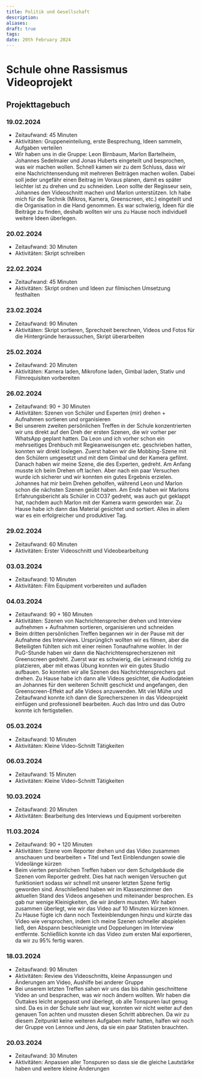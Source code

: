 ```yaml
---
title: Politik und Gesellschaft
description: 
aliases: 
draft: true
tags: 
date: 20th February 2024
---
```

# Schule ohne Rassismus Videoprojekt
## Projekttagebuch
### 19.02.2024
- Zeitaufwand: 45 Minuten
- Aktivitäten: Gruppeneinteilung, erste Besprechung, Ideen sammeln, Aufgaben verteilen
- Wir haben uns in die Gruppe: Leon Birnbaum, Marlon Bartelheim, Johannes Sedelmaier und Jonas Huberts eingeteilt und besprochen, was wir machen wollen. Schnell kamen wir zu dem Schluss, dass wir eine Nachrichtensendung mit mehreren Beiträgen machen wollen. Dabei soll jeder ungefähr einen Beitrag im Voraus planen, damit es später leichter ist zu drehen und zu schneiden. Leon sollte der Regisseur sein, Johannes den Videoschnitt machen und Marlon unterstützen. Ich habe mich für die Technik (Mikros, Kamera, Greenscreen, etc.) eingeteilt und die Organisation in die Hand genommen. Es war schwierig, Ideen für die Beiträge zu finden, deshalb wollten wir uns zu Hause noch individuell weitere Ideen überlegen.
### 20.02.2024
- Zeitaufwand: 30 Minuten
- Aktivitäten: Skript schreiben
### 22.02.2024
- Zeitaufwand: 45 Minuten
- Aktivitäten: Skript ordnen und Ideen zur filmischen Umsetzung festhalten
### 23.02.2024
- Zeitaufwand: 90 Minuten
- Aktivitäten: Skript sortieren, Sprechzeit berechnen, Videos und Fotos für die Hintergründe heraussuchen, Skript überarbeiten
### 25.02.2024
- Zeitaufwand: 20 Minuten
- Aktivitäten: Kamera laden, Mikrofone laden, Gimbal laden, Stativ und Filmrequisiten vorbereiten
### 26.02.2024
- Zeitaufwand: 90 + 30 Minuten
- Aktivitäten: Szenen von Schüler und Experten (mir) drehen + Aufnahmen sortieren und organisieren
- Bei unserem zweiten persönlichen Treffen in der Schule konzentrierten wir uns direkt auf den Dreh der ersten Szenen, die wir vorher per WhatsApp geplant hatten. Da Leon und ich vorher schon ein mehrseitiges Drehbuch mit Regieanweisungen etc. geschrieben hatten, konnten wir direkt loslegen.
  Zuerst haben wir die Mobbing-Szene mit den Schülern umgesetzt und mit dem Gimbal und der Kamera gefilmt. Danach haben wir meine Szene, die des Experten, gedreht. Am Anfang musste ich beim Drehen oft lachen. Aber nach ein paar Versuchen wurde ich sicherer und wir konnten ein gutes Ergebnis erzielen. Johannes hat mir beim Drehen geholfen, während Leon und Marlon schon die nächsten Szenen geübt haben. 
  Am Ende haben wir Marlons Erfahrungsbericht als Schüler in CO37 gedreht, was auch gut geklappt hat, nachdem auch Marlon mit der Kamera warm geworden war. 
  Zu Hause habe ich dann das Material gesichtet und sortiert. Alles in allem war es ein erfolgreicher und produktiver Tag.
### 29.02.2024
- Zeitaufwand: 60 Minuten
- Aktivitäten: Erster Videoschnitt und Videobearbeitung
### 03.03.2024
- Zeitaufwand: 10 Minuten
- Aktivitäten: Film Equipment vorbereiten und aufladen 
### 04.03.2024
- Zeitaufwand: 90 + 160 Minuten
- Aktivitäten: Szenen von Nachrichtensprecher drehen und Interview aufnehmen + Aufnahmen sortieren, organisieren und schneiden
- Beim dritten persönlichen Treffen begannen wir in der Pause mit der Aufnahme des Interviews. Ursprünglich wollten wir es filmen, aber die Beteiligten fühlten sich mit einer reinen Tonaufnahme wohler. In der PuG-Stunde haben wir dann die Nachrichtensprecherszenen mit Greenscreen gedreht. Zuerst war es schwierig, die Leinwand richtig zu platzieren, aber mit etwas Übung konnten wir ein gutes Studio aufbauen. So konnten wir alle Szenen des Nachrichtensprechers gut drehen.
  Zu Hause habe ich dann alle Videos gesichtet, die Audiodateien an Johannes für den weiteren Schnitt geschickt und angefangen, den Greenscreen-Effekt auf alle Videos anzuwenden. Mit viel Mühe und Zeitaufwand konnte ich dann die Sprecherszenen in das Videoprojekt einfügen und professionell bearbeiten. Auch das Intro und das Outro konnte ich fertigstellen.
### 05.03.2024
- Zeitaufwand: 10 Minuten
- Aktivitäten: Kleine Video-Schnitt Tätigkeiten
### 06.03.2024
- Zeitaufwand: 15 Minuten
- Aktivitäten: Kleine Video-Schnitt Tätigkeiten
### 10.03.2024
- Zeitaufwand: 20 Minuten
- Aktivitäten: Bearbeitung des Interviews und Equipment vorbereiten
### 11.03.2024
- Zeitaufwand: 90 + 120 Minuten
- Aktivitäten: Szene vom Reporter drehen und das Video zusammen anschauen und bearbeiten + Titel und Text Einblendungen sowie die Videolänge kürzen
- Beim vierten persönlichen Treffen haben vor dem Schulgebäude die Szenen vom Reporter gedreht. Dies hat nach wenigen Versuchen gut funktioniert sodass wir schnell mit unserer letzten Szene fertig geworden sind. Anschließend haben wir im Klassenzimmer den aktuellen Stand des Videos angesehen und miteinander besprochen. Es gab nur wenige Kleinigkeiten, die wir ändern mussten. Wir haben zusammen überlegt, wie wir das Video auf 10 Minuten kürzen können. 
  Zu Hause fügte ich dann noch Texteinblendungen hinzu und kürzte das Video wie versprochen, indem ich meine Szenen schneller abspielen ließ, den Abspann beschleunigte und Doppelungen im Interview entfernte. Schließlich konnte ich das Video zum ersten Mal exportieren, da wir zu 95% fertig waren.
### 18.03.2024
- Zeitaufwand: 90 Minuten
- Aktivitäten: Review des Videoschnitts, kleine Anpassungen und Änderungen am Video, Aushilfe bei anderer Gruppe
- Bei unserem letzten Treffen sahen wir uns das bis dahin geschnittene Video an und besprachen, was wir noch ändern wollten. Wir haben die Outtakes leicht angepasst und überlegt, ob alle Tonspuren laut genug sind. Da es in der Schule sehr laut war, konnten wir nicht weiter auf den genauen Ton achten und mussten diesen Schritt abbrechen. Da wir zu diesem Zeitpunkt keine weiteren Aufgaben mehr hatten, halfen wir noch der Gruppe von Lennox und Jens, da sie ein paar Statisten brauchten.
### 20.03.2024
- Zeitaufwand: 30 Minuten
- Aktivitäten: Anpassen aller Tonspuren so dass sie die gleiche Lautstärke haben und weitere kleine Änderungen